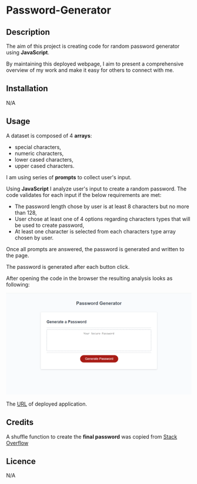 # Password-Generator

## Description
The aim of this project is creating code for random password generator using **JavaScript**. 

By maintaining this deployed webpage, I aim to present a comprehensive overview of my work and make it easy for others to connect with me.

## Installation
N/A

## Usage
A dataset is composed of 4 **arrays**: 
- special characters,
- numeric characters,
- lower cased characters,
- upper cased characters.

I am using series of **prompts** to collect user's input.

Using **JavaScript** I analyze user's input to create a random password. The code validates for each input if the below requirements are met:
- The password length chose by user is at least 8 characters but no more than 128,
- User chose at least one of 4 options regarding characters types that will be used to create password,
- At least one character is selected from each characters type array chosen by user.

Once all prompts are answered, the password is generated and written to the page.

The password is generated after each button click.


After opening the code in the browser the resulting analysis looks as following:

![A screenshot of the deployed application](./assets/img/password-generator.PNG)

The [URL](https://paulinasiwko.github.io/Password-Generator/) of deployed application.

## Credits
A shuffle function to create the **final password** was copied from [Stack Overflow](https://stackoverflow.com/questions/2450954/how-to-randomize-shuffle-a-javascript-array)

## Licence 
N/A